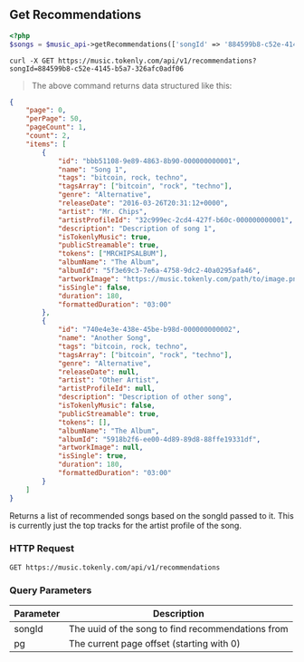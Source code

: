 ## Get Recommendations

```php
<?php
$songs = $music_api->getRecommendations(['songId' => '884599b8-c52e-4145-b5a7-326afc0adf06']);
```

```shell
curl -X GET https://music.tokenly.com/api/v1/recommendations?songId=884599b8-c52e-4145-b5a7-326afc0adf06
```

> The above command returns data structured like this:

```json
{
    "page": 0,
    "perPage": 50,
    "pageCount": 1,
    "count": 2,
    "items": [
        {
            "id": "bbb51108-9e89-4863-8b90-000000000001",
            "name": "Song 1",
            "tags": "bitcoin, rock, techno",
            "tagsArray": ["bitcoin", "rock", "techno"],
            "genre": "Alternative",
            "releaseDate": "2016-03-26T20:31:12+0000",
            "artist": "Mr. Chips",
            "artistProfileId": "32c999ec-2cd4-427f-b60c-000000000001",
            "description": "Description of song 1",
            "isTokenlyMusic": true,
            "publicStreamable": true,
            "tokens": ["MRCHIPSALBUM"],
            "albumName": "The Album",
            "albumId": "5f3e69c3-7e6a-4758-9dc2-40a0295afa46",
            "artworkImage": "https://music.tokenly.com/path/to/image.png",
            "isSingle": false,
            "duration": 180,
            "formattedDuration": "03:00"
        },
        {
            "id": "740e4e3e-438e-45be-b98d-000000000002",
            "name": "Another Song",
            "tags": "bitcoin, rock, techno",
            "tagsArray": ["bitcoin", "rock", "techno"],
            "genre": "Alternative",
            "releaseDate": null,
            "artist": "Other Artist",
            "artistProfileId": null,
            "description": "Description of other song",
            "isTokenlyMusic": false,
            "publicStreamable": true,
            "tokens": [],
            "albumName": "The Album",
            "albumId": "5918b2f6-ee00-4d89-89d8-88ffe19331df",
            "artworkImage": null,
            "isSingle": true,
            "duration": 180,
            "formattedDuration": "03:00"
        }
    ]
}
```

Returns a list of recommended songs based on the songId passed to it.  This is currently just the top tracks for the artist profile of the song.

### HTTP Request

`GET https://music.tokenly.com/api/v1/recommendations`


### Query Parameters

Parameter  | Description
---------  | -----------
songId     | The uuid of the song to find recommendations from
pg         | The current page offset (starting with 0)


